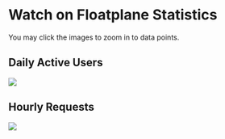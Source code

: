 # Watch on Floatplane Statistics

You may click the images to zoom in to data points.


## Daily Active Users
![](https://wofp.jasperagrante.com/stats/dau?type=svg-line&z=1)


## Hourly Requests
![](https://wofp.jasperagrante.com/stats/hourly-requests?type=svg-line&z=1)
